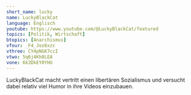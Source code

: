 ```yaml
---
short_name: lucky
name: LuckyBlackCat
language: Englisch
youtube: https://www.youtube.com/@LuckyBlackCat/featured 
topics: [Politik, Wirtschaft]
btopics: [Anarchismus]
vfour: _F4_Joz6xzc
vthree: CY4pNGK7ccI
vtwo: 5q6j4Kh8LEA
vone: 6k3DkEY0YHU
---
```

LuckyBlackCat macht vertritt einen libertären Sozialismus und versucht dabei relativ viel Humor in ihre Videos einzubauen.
